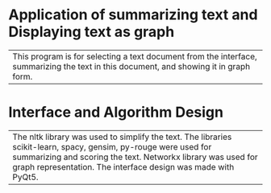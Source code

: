 
# Application of summarizing text and Displaying text as graph
<table>
<tr>
<td>
  This program is for selecting a text document from the interface, summarizing the text in this document, and showing it in graph form.
</td>
</tr>
</table>

# Interface and Algorithm Design
 <table>
<tr>
  <td>
  The nltk library was used to simplify the text. The libraries scikit-learn, spacy, gensim, py-rouge were used for summarizing and scoring the text.
  Networkx library was used for graph representation.
  The interface design was made with PyQt5.
</td>
</tr>
</table>

